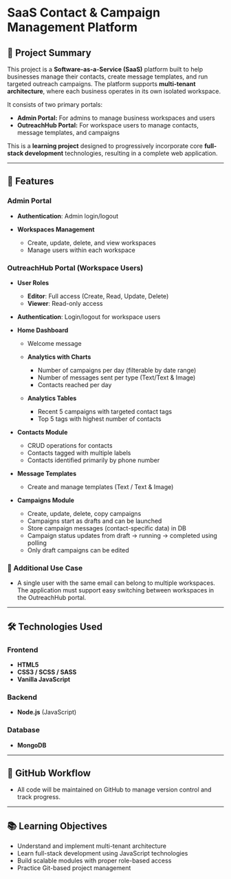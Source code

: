 # SaaS Contact & Campaign Management Platform

## 📌 Project Summary

This project is a **Software-as-a-Service (SaaS)** platform built to help businesses manage their contacts, create message templates, and run targeted outreach campaigns. The platform supports **multi-tenant architecture**, where each business operates in its own isolated workspace.

It consists of two primary portals:

* **Admin Portal:** For admins to manage business workspaces and users
* **OutreachHub Portal:** For workspace users to manage contacts, message templates, and campaigns

This is a **learning project** designed to progressively incorporate core **full-stack development** technologies, resulting in a complete web application.

---

## 🚀 Features

### Admin Portal

* **Authentication**: Admin login/logout
* **Workspaces Management**

  * Create, update, delete, and view workspaces
  * Manage users within each workspace

### OutreachHub Portal (Workspace Users)

* **User Roles**

  * **Editor**: Full access (Create, Read, Update, Delete)
  * **Viewer**: Read-only access
* **Authentication**: Login/logout for workspace users
* **Home Dashboard**

  * Welcome message
  * **Analytics with Charts**

    * Number of campaigns per day (filterable by date range)
    * Number of messages sent per type (Text/Text & Image)
    * Contacts reached per day
  * **Analytics Tables**

    * Recent 5 campaigns with targeted contact tags
    * Top 5 tags with highest number of contacts
* **Contacts Module**

  * CRUD operations for contacts
  * Contacts tagged with multiple labels
  * Contacts identified primarily by phone number
* **Message Templates**

  * Create and manage templates (Text / Text & Image)
* **Campaigns Module**

  * Create, update, delete, copy campaigns
  * Campaigns start as drafts and can be launched
  * Store campaign messages (contact-specific data) in DB
  * Campaign status updates from draft → running → completed using polling
  * Only draft campaigns can be edited

### 🔄 Additional Use Case

* A single user with the same email can belong to multiple workspaces. The application must support easy switching between workspaces in the OutreachHub portal.

---

## 🛠️ Technologies Used

### Frontend

* **HTML5**
* **CSS3 / SCSS / SASS**
* **Vanilla JavaScript**

### Backend

* **Node.js** (JavaScript)

### Database

* **MongoDB**

---

## 📂 GitHub Workflow

* All code will be maintained on GitHub to manage version control and track progress.

---

## 📚 Learning Objectives

* Understand and implement multi-tenant architecture
* Learn full-stack development using JavaScript technologies
* Build scalable modules with proper role-based access
* Practice Git-based project management

